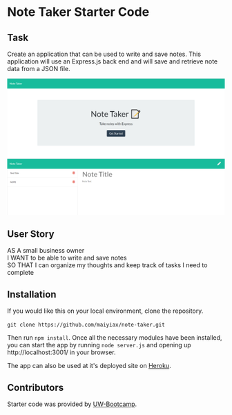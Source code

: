 # Note Taker Starter Code

## Task

Create an application that can be used to write and save notes. This application will use an Express.js back end and will save and retrieve note data from a JSON file.

![](./public/assets/images/homepage.PNG)
<br>
![](./public/assets/images/note.jpeg)

## User Story

AS A small business owner <br>
I WANT to be able to write and save notes <br>
SO THAT I can organize my thoughts and keep track of tasks I need to complete <br>

## Installation

If you would like this on your local environment, clone the repository.

`
git clone https://github.com/maiyiax/note-taker.git
`

Then run `npm install`. Once all the necessary modules have been installed, you can start the app by running `node server.js` and opening up http://localhost:3001/ in your browser.

The app can also be used at it's deployed site on [Heroku](https://morning-springs-52870.herokuapp.com/).

## Contributors

Starter code was provided by [UW-Bootcamp](https://github.com/coding-boot-camp/miniature-eureka).
